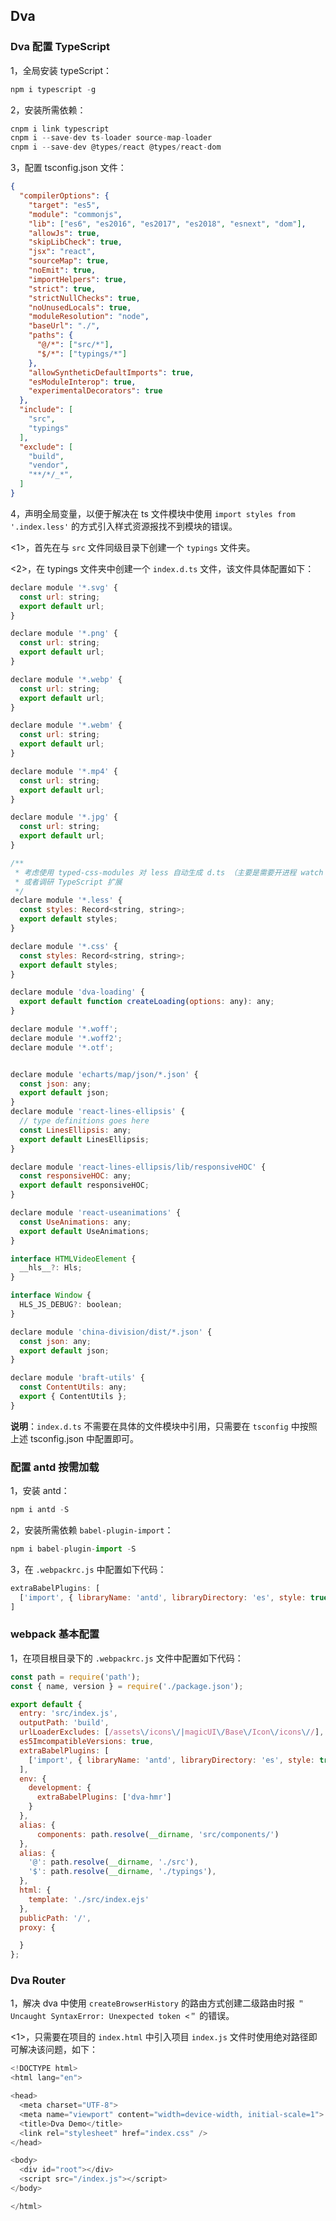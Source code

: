 ## Dva

### Dva 配置 TypeScript

1，全局安装 typeScript：

```js
npm i typescript -g
```

2，安装所需依赖：

```js
cnpm i link typescript
cnpm i --save-dev ts-loader source-map-loader
cnpm i --save-dev @types/react @types/react-dom
```

3，配置 tsconfig.json 文件：

```json
{
  "compilerOptions": {
    "target": "es5",                         
    "module": "commonjs",                     
    "lib": ["es6", "es2016", "es2017", "es2018", "esnext", "dom"],                            
    "allowJs": true,                      
    "skipLibCheck": true,
    "jsx": "react",                     
    "sourceMap": true,                     
    "noEmit": true,                        
    "importHelpers": true,                 
    "strict": true,                        
    "strictNullChecks": true,              
    "noUnusedLocals": true,                
    "moduleResolution": "node",             
    "baseUrl": "./",                       
    "paths": {
      "@/*": ["src/*"],
      "$/*": ["typings/*"]
    },
    "allowSyntheticDefaultImports": true,  
    "esModuleInterop": true,             
    "experimentalDecorators": true      
  },
  "include": [
    "src",
    "typings"
  ],
  "exclude": [
    "build",
    "vendor",
    "**/*/_*",
  ]
}
```

4，声明全局变量，以便于解决在 ts 文件模块中使用 `import styles from '.index.less'` 的方式引入样式资源报找不到模块的错误。

<1>，首先在与 `src` 文件同级目录下创建一个 `typings` 文件夹。

<2>，在 typings 文件夹中创建一个 `index.d.ts` 文件，该文件具体配置如下：

```js
declare module '*.svg' {
  const url: string;
  export default url;
}

declare module '*.png' {
  const url: string;
  export default url;
}

declare module '*.webp' {
  const url: string;
  export default url;
}

declare module '*.webm' {
  const url: string;
  export default url;
}

declare module '*.mp4' {
  const url: string;
  export default url;
}

declare module '*.jpg' {
  const url: string;
  export default url;
}

/**
 * 考虑使用 typed-css-modules 对 less 自动生成 d.ts （主要是需要开进程 watch 编译，比较麻烦）
 * 或者调研 TypeScript 扩展
 */
declare module '*.less' {
  const styles: Record<string, string>;
  export default styles;
}

declare module '*.css' {
  const styles: Record<string, string>;
  export default styles;
}

declare module 'dva-loading' {
  export default function createLoading(options: any): any;
}

declare module '*.woff';
declare module '*.woff2';
declare module '*.otf';


declare module 'echarts/map/json/*.json' {
  const json: any;
  export default json;
}
declare module 'react-lines-ellipsis' {
  // type definitions goes here
  const LinesEllipsis: any;
  export default LinesEllipsis;
}

declare module 'react-lines-ellipsis/lib/responsiveHOC' {
  const responsiveHOC: any;
  export default responsiveHOC;
}

declare module 'react-useanimations' {
  const UseAnimations: any;
  export default UseAnimations;
}

interface HTMLVideoElement {
  __hls__?: Hls;
}

interface Window {
  HLS_JS_DEBUG?: boolean;
}

declare module 'china-division/dist/*.json' {
  const json: any;
  export default json;
}

declare module 'braft-utils' {
  const ContentUtils: any;
  export { ContentUtils };
}
```

**说明**：`index.d.ts` 不需要在具体的文件模块中引用，只需要在 `tsconfig` 中按照上述 tsconfig.json 中配置即可。

### 配置 antd 按需加载

1，安装 antd：

```js
npm i antd -S
```

2，安装所需依赖 `babel-plugin-import`：

```js
npm i babel-plugin-import -S
```

3，在 `.webpackrc.js` 中配置如下代码：

```js
extraBabelPlugins: [
  ['import', { libraryName: 'antd', libraryDirectory: 'es', style: true }]
]
```

### webpack 基本配置

1，在项目根目录下的 `.webpackrc.js` 文件中配置如下代码：

```js
const path = require('path');
const { name, version } = require('./package.json');

export default {
  entry: 'src/index.js',
  outputPath: 'build',
  urlLoaderExcludes: [/assets\/icons\/|magicUI\/Base\/Icon\/icons\//],
  es5ImcompatibleVersions: true,
  extraBabelPlugins: [
    ['import', { libraryName: 'antd', libraryDirectory: 'es', style: true }]
  ],
  env: {
    development: {
      extraBabelPlugins: ['dva-hmr']
    }
  },
  alias: {
      components: path.resolve(__dirname, 'src/components/')
  },
  alias: {
    '@': path.resolve(__dirname, './src'),
    '$': path.resolve(__dirname, './typings'),
  },
  html: {
    template: './src/index.ejs'
  },
  publicPath: '/',
  proxy: {

  }
};
```

### Dva Router

1，解决 dva 中使用 `createBrowserHistory` 的路由方式创建二级路由时报 `＂Uncaught SyntaxError: Unexpected token <＂` 的错误。

<1>，只需要在项目的 `index.html` 中引入项目 `index.js` 文件时使用绝对路径即可解决该问题，如下：

```js
<!DOCTYPE html>
<html lang="en">

<head>
  <meta charset="UTF-8">
  <meta name="viewport" content="width=device-width, initial-scale=1">
  <title>Dva Demo</title>
  <link rel="stylesheet" href="index.css" />
</head>

<body>
  <div id="root"></div>
  <script src="/index.js"></script>
</body>

</html>
```



